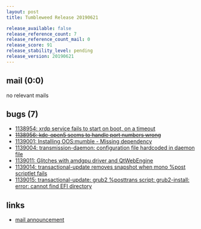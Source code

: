 ```yaml
---
layout: post
title: Tumbleweed Release 20190621

release_available: false
release_reference_count: 7
release_reference_count_mail: 0
release_score: 91
release_stability_level: pending
release_version: 20190621
---
```


## mail (0:0)

no relevant mails

## bugs (7)

<!--more-->

- [1138954: xrdp service fails to start on boot, on a timeout](https://bugzilla.opensuse.org/show_bug.cgi?id=1138954)
- ~~[1138956: kde-open5 seems to handle port numbers wrong](https://bugzilla.opensuse.org/show_bug.cgi?id=1138956)~~
- [1139001: Installing OOS:mumble - Missing dependency](https://bugzilla.opensuse.org/show_bug.cgi?id=1139001)
- [1139004: transmission-daemon: configuration file hardcoded in daemon file](https://bugzilla.opensuse.org/show_bug.cgi?id=1139004)
- [1139011: Glitches with amdgpu driver and QtWebEngine](https://bugzilla.opensuse.org/show_bug.cgi?id=1139011)
- [1139014: transactional-update removes snapshot when mono %post scriptlet fails](https://bugzilla.opensuse.org/show_bug.cgi?id=1139014)
- [1139015: transactional-update: grub2 %posttrans script: grub2-install: error: cannot find EFI directory](https://bugzilla.opensuse.org/show_bug.cgi?id=1139015)



## links

- [mail announcement](https://lists.opensuse.org/opensuse-factory/2019-06/msg00311.html)
